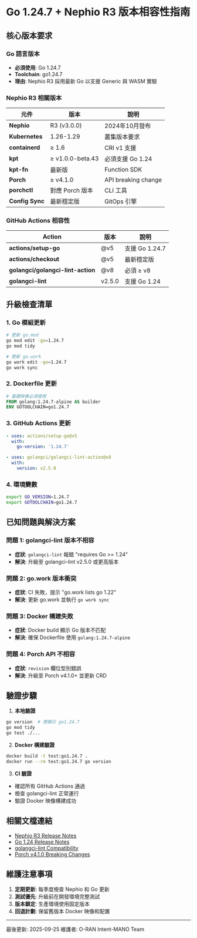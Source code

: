 # Go 1.24.7 + Nephio R3 版本相容性指南

## 核心版本要求

### Go 語言版本
- **必須使用**: Go 1.24.7
- **Toolchain**: go1.24.7
- **理由**: Nephio R3 採用最新 Go 以支援 Generic 與 WASM 實驗

### Nephio R3 相關版本

| 元件 | 版本 | 說明 |
|------|------|------|
| **Nephio** | R3 (v3.0.0) | 2024年10月發布 |
| **Kubernetes** | 1.26-1.29 | 叢集版本要求 |
| **containerd** | ≥ 1.6 | CRI v1 支援 |
| **kpt** | ≥ v1.0.0-beta.43 | 必須支援 Go 1.24 |
| **kpt-fn** | 最新版 | Function SDK |
| **Porch** | ≥ v4.1.0 | API breaking change |
| **porchctl** | 對應 Porch 版本 | CLI 工具 |
| **Config Sync** | 最新穩定版 | GitOps 引擎 |

### GitHub Actions 相容性

| Action | 版本 | 說明 |
|--------|------|------|
| **actions/setup-go** | @v5 | 支援 Go 1.24.7 |
| **actions/checkout** | @v5 | 最新穩定版 |
| **golangci/golangci-lint-action** | @v8 | 必須 ≥ v8 |
| **golangci-lint** | v2.5.0 | 支援 Go 1.24 |

## 升級檢查清單

### 1. Go 模組更新
```bash
# 更新 go.mod
go mod edit -go=1.24.7
go mod tidy

# 更新 go.work
go work edit -go=1.24.7
go work sync
```

### 2. Dockerfile 更新
```dockerfile
# 基礎映像必須使用
FROM golang:1.24.7-alpine AS builder
ENV GOTOOLCHAIN=go1.24.7
```

### 3. GitHub Actions 更新
```yaml
- uses: actions/setup-go@v5
  with:
    go-version: '1.24.7'

- uses: golangci/golangci-lint-action@v8
  with:
    version: v2.5.0
```

### 4. 環境變數
```bash
export GO_VERSION=1.24.7
export GOTOOLCHAIN=go1.24.7
```

## 已知問題與解決方案

### 問題 1: golangci-lint 版本不相容
- **症狀**: `golangci-lint` 報錯 "requires Go >= 1.24"
- **解決**: 升級至 golangci-lint v2.5.0 或更高版本

### 問題 2: go.work 版本衝突
- **症狀**: CI 失敗，提示 "go.work lists go 1.22"
- **解決**: 更新 go.work 並執行 `go work sync`

### 問題 3: Docker 構建失敗
- **症狀**: Docker build 顯示 Go 版本不匹配
- **解決**: 確保 Dockerfile 使用 `golang:1.24.7-alpine`

### 問題 4: Porch API 不相容
- **症狀**: `revision` 欄位型別錯誤
- **解決**: 升級至 Porch v4.1.0+ 並更新 CRD

## 驗證步驟

1. **本地驗證**
```bash
go version  # 應顯示 go1.24.7
go mod tidy
go test ./...
```

2. **Docker 構建驗證**
```bash
docker build -t test:go1.24.7 .
docker run --rm test:go1.24.7 go version
```

3. **CI 驗證**
- 確認所有 GitHub Actions 通過
- 檢查 golangci-lint 正常運行
- 驗證 Docker 映像構建成功

## 相關文檔連結

- [Nephio R3 Release Notes](https://docs.nephio.org/docs/release-notes/r3/)
- [Go 1.24 Release Notes](https://go.dev/doc/go1.24)
- [golangci-lint Compatibility](https://github.com/golangci/golangci-lint)
- [Porch v4.1.0 Breaking Changes](https://github.com/nephio-project/porch/releases/tag/v4.1.0)

## 維護注意事項

1. **定期更新**: 每季度檢查 Nephio 和 Go 更新
2. **測試優先**: 升級前在開發環境完整測試
3. **版本鎖定**: 生產環境使用固定版本
4. **回退計劃**: 保留舊版本 Docker 映像和配置

---

最後更新: 2025-09-25
維護者: O-RAN Intent-MANO Team